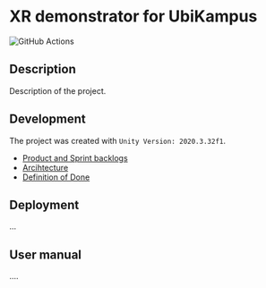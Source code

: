 # XR demonstrator for UbiKampus

![GitHub Actions](https://github.com/Ubikampus-ohtu/xr-demonstrator/workflows/CI/badge.svg)

## Description 

Description of the project.

## Development

The project was created with `Unity Version: 2020.3.32f1`.

* [Product and Sprint backlogs](https://docs.google.com/spreadsheets/d/1UAFMfQaJO77A-gFC4_5rNKeAvvP4oJuPyzXGSJdbf5Y)
* [Arcihtecture](#)
* [Definition of Done](#)

## Deployment

...

## User manual

....
